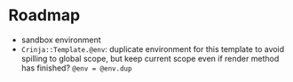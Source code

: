 # Roadmap

* sandbox environment
* `Crinja::Template.@env`: duplicate environment for this template to avoid spilling to global scope, but keep current scope even if render method has finished? `@env = @env.dup`
